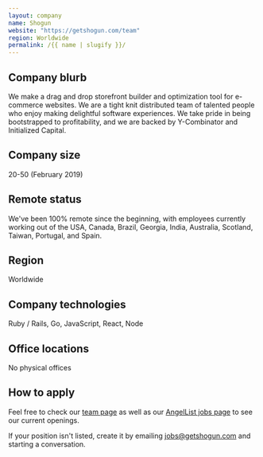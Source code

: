 ```yaml
---
layout: company
name: Shogun
website: "https://getshogun.com/team"
region: Worldwide
permalink: /{{ name | slugify }}/
---
```


## Company blurb

We make a drag and drop storefront builder and optimization tool for e-commerce websites. We are a tight knit distributed team of talented people who enjoy making delightful software experiences. We take pride in being bootstrapped to profitability, and we are backed by Y-Combinator and Initialized Capital.

## Company size

20-50 (February 2019)

## Remote status

We've been 100% remote since the beginning, with employees currently working out of the USA, Canada, Brazil, Georgia, India, Australia, Scotland, Taiwan, Portugal, and Spain.

## Region

Worldwide

## Company technologies

Ruby / Rails, Go, JavaScript, React, Node

## Office locations

No physical offices

## How to apply

Feel free to check our [team page](https://getshogun.com/team) as well as our [AngelList jobs page](https://angel.co/shogun/jobs) to see our current openings.

If your position isn't listed, create it by emailing [jobs@getshogun.com](mailto:jobs@getshogun.com) and starting a conversation.